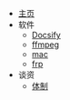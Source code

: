 * [主页](/)
* 软件
	* [Docsify](/docsify)
	* [ffmpeg](/ffmpeg)
 	* [mac](/mac)
  	* [frp](/frp)
* 谈资
	* [体制](/tizhi)
 
<!-- 后面文档多了，可能会需要自动生成列表的项目，参考https://github.com/xxxxue/Docsify-Build-Sidebar -->
